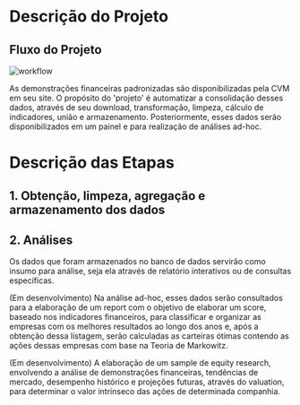 # Descrição do Projeto
## Fluxo do Projeto

![workflow](https://github.com/viniciusbelchior0/cvm_DFPs/blob/main/references/diagrama_cvm-dfps.png)

As demonstrações financeiras padronizadas são disponibilizadas pela CVM em seu site. O propósito do 'projeto' é automatizar a consolidação desses dados, através de seu download, transformação, limpeza, cálculo de indicadores, união e armazenamento. Posteriormente, esses dados serão disponibilizados em um painel e para realização de análises ad-hoc.

# Descrição das Etapas
## 1. Obtenção, limpeza, agregação e armazenamento dos dados

## 2. Análises
Os dados que foram armazenados no banco de dados servirão como insumo para análise, seja ela através de relatório interativos ou de consultas específicas.

(Em desenvolvimento) Na análise ad-hoc, esses dados serão consultados para a elaboração de um report com o objetivo de elaborar um score, baseado nos indicadores financeiros, para classificar e organizar as empresas com os melhores resultados ao longo dos anos e, após a obtenção dessa listagem, serão calculadas as carteiras ótimas contendo as ações dessas empresas com base na Teoria de Markowitz.

(Em desenvolvimento) A elaboração de um sample de equity research, envolvendo a análise de demonstrações financeiras, tendências de mercado, desempenho histórico e projeções futuras, através do valuation, para determinar o valor intrínseco das ações de determinada companhia.
